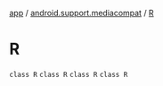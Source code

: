 [app](../../index.md) / [android.support.mediacompat](../index.md) / [R](.)

# R

`class R`
`class R`
`class R`
`class R`